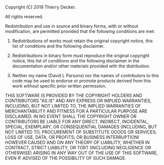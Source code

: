 Copyright (C) 2019 Thierry Decker.
  
All rights reserved.

Redistribution and use in source and binary forms, with or without
modification, are permitted provided that the following conditions
are met:

1.  Redistributions of works must retain the original copyright notice,
    this list of conditions and the following disclaimer.
    
2.  Redistributions in binary form must reproduce the original copyright
    notice, this list of conditions and the following disclaimer in the
    documentation and/or other materials provided with the distribution.

3.  Neither my name (David L Parsons) nor the names of contributors to
    this code may be used to endorse or promote products derived
    from this work without specific prior written permission.

THIS SOFTWARE IS PROVIDED BY THE COPYRIGHT HOLDERS AND CONTRIBUTORS
"AS IS" AND ANY EXPRESS OR IMPLIED WARRANTIES, INCLUDING, BUT NOT
LIMITED TO, THE IMPLIED WARRANTIES OF MERCHANTABILITY AND FITNESS
FOR A PARTICULAR PURPOSE ARE DISCLAIMED. IN NO EVENT SHALL THE
COPYRIGHT OWNER OR CONTRIBUTORS BE LIABLE FOR ANY DIRECT, INDIRECT,
INCIDENTAL, SPECIAL, EXEMPLARY, OR CONSEQUENTIAL DAMAGES (INCLUDING,
BUT NOT LIMITED TO, PROCUREMENT OF SUBSTITUTE GOODS OR SERVICES;
LOSS OF USE, DATA, OR PROFITS; OR BUSINESS INTERRUPTION) HOWEVER
CAUSED AND ON ANY THEORY OF LIABILITY, WHETHER IN CONTRACT, STRICT
LIABILITY, OR TORT (INCLUDING NEGLIGENCE OR OTHERWISE) ARISING IN
ANY WAY OUT OF THE USE OF THIS SOFTWARE, EVEN IF ADVISED OF THE
POSSIBILITY OF SUCH DAMAGE.